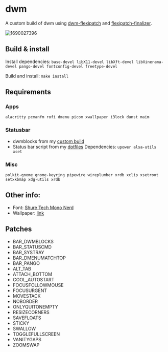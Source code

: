 # dwm
A custom build of dwm using [dwm-flexipatch](https://github.com/bakkeby/dwm-flexipatch) and [flexipatch-finalizer](https://github.com/bakkeby/flexipatch-finalizer).

![1690027396](https://github.com/imatsatsos/dwm/assets/49369992/a38bbb19-95e6-4766-b97f-9065c29dc35c)

## Build & install
Install dependencies:
```base-devel libX11-devel libXft-devel libXinerama-devel pango-devel fontconfig-devel freetype-devel```

Build and install:
```make install```

## Requirements
### Apps
```alacritty pcmanfm rofi dmenu picom xwallpaper i3lock dunst maim```

### Statusbar
- dwmblocks from my [custom build](https://github.com/imatsatsos/dwmblocks-async)
- Status bar script from my [dotfiles](https://github.com/imatsatsos/dotfiles/tree/main/.local/bin/status)
Dependencies: ```upower alsa-utils xset```

### Misc
```polkit-gnome gnome-keyring pipewire wireplumber xrdb xclip xsetroot setxkbmap xdg-utils xrdb```

## Other info:
- Font: [Shure Tech Mono Nerd](https://github.com/ryanoasis/nerd-fonts/tree/master/patched-fonts/ShareTechMono)
- Wallpaper: [link](https://wallhaven.cc/w/exwgv8)

## Patches
- BAR_DWMBLOCKS
- BAR_STATUSCMD
- BAR_SYSTRAY
- BAR_DMENUMATCHTOP
- BAR_PANGO
- ALT_TAB
- ATTACH_BOTTOM
- COOL_AUTOSTART
- FOCUSFOLLOWMOUSE
- FOCUSURGENT
- MOVESTACK
- NOBORDER
- ONLYQUITONEMPTY
- RESIZECORNERS
- SAVEFLOATS
- STICKY
- SWALLOW
- TOGGLEFULLSCREEN
- VANITYGAPS
- ZOOMSWAP

